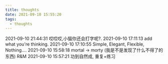 ```yaml
---
title: thoughts
date: 2021-09-10 15:55:20
tags:
  - thoughts
---
```


2021-09-10 21:44:31 哎哎哎,小猫你还会打字呢?.
2021-09-10 17:11:13 add what you're thinking.
2021-09-10 17:10:55 Simple, Elegant, Flexible, Nothing....
2021-09-10 15:58:18 mortal -> morty (我是不是发现了什么不得了的东西) R&M
2021-09-10 15:57:21 功到自然成, 重复+练习
